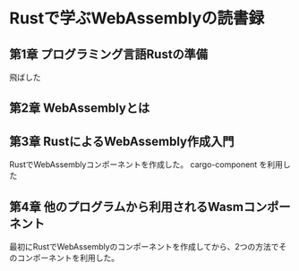 # Rustで学ぶWebAssemblyの読書録

## 第1章 プログラミング言語Rustの準備
飛ばした
## 第2章 WebAssemblyとは
## 第3章 RustによるWebAssembly作成入門

RustでWebAssemblyコンポーネントを作成した。
cargo-component を利用した
## 第4章 他のプログラムから利用されるWasmコンポーネント

最初にRustでWebAssemblyのコンポーネントを作成してから、2つの方法でそのコンポーネントを利用した。